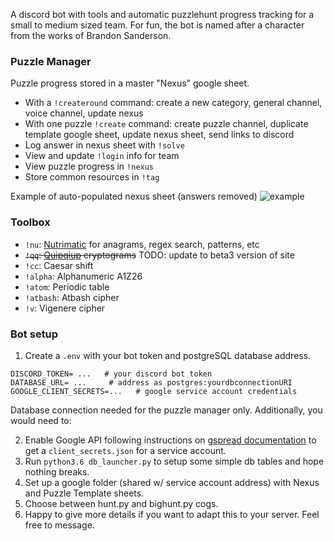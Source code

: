 A discord bot with tools and automatic puzzlehunt progress tracking for a small to medium sized team. For fun, the bot is named after a character from the works of Brandon Sanderson.

### Puzzle Manager
Puzzle progress stored in a master "Nexus" google sheet.
* With a `!createround` command: create a new category, general channel, voice channel, update nexus
* With one puzzle `!create` command: create puzzle channel, duplicate template google sheet, update nexus sheet, send links to discord
* Log answer in nexus sheet with `!solve`
* View and update `!login` info for team
* View puzzle progress in `!nexus`
* Store common resources in `!tag`

Example of auto-populated nexus sheet (answers removed)
![example](https://github.com/Moonrise55/Mbot/blob/master/misc/nexus_example.PNG)

### Toolbox 
* `!nu`: [Nutrimatic](https://nutrimatic.org/) for anagrams, regex search, patterns, etc
* ~~`!qq`: [Quipqiup](https://quipqiup.com/) cryptograms~~ TODO: update to beta3 version of site
* `!cc`: Caesar shift 
* `!alpha`: Alphanumeric A1Z26
* `!atom`: Periodic table
* `!atbash`: Atbash cipher
* `!v`: Vigenere cipher

### Bot setup
1. Create a `.env` with your bot token and postgreSQL database address.
```
DISCORD_TOKEN= ...   # your discord bot token
DATABASE_URL= ...     # address as postgres:yourdbconnectionURI
GOOGLE_CLIENT_SECRETS=...   # google service account credentials
```
Database connection needed for the puzzle manager only. Additionally, you would need to:

2. Enable Google API following instructions on [gspread documentation](https://gspread.readthedocs.io/en/latest/oauth2.html#for-bots-using-service-account) to get a `client_secrets.json` for a service account.
3. Run `python3.6 db_launcher.py` to setup some simple db tables and hope nothing breaks.
4. Set up a google folder (shared w/ service account address) with Nexus and Puzzle Template sheets. 
5. Choose between hunt.py and bighunt.py cogs.
6. Happy to give more details if you want to adapt this to your server. Feel free to message. 


